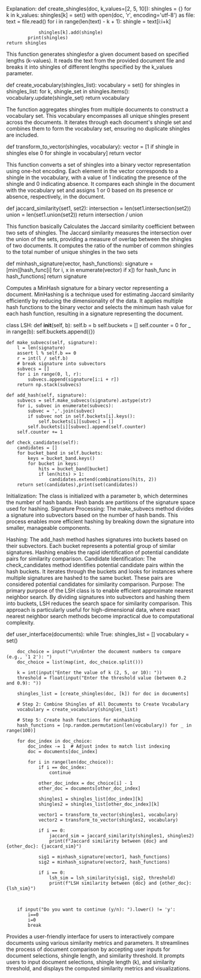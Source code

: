 Explanation:
def create_shingles(doc, k_values=[2, 5, 10]):
    shingles = {}
    for k in k_values:
        shingles[k] = set()
        with open(doc, 'r', encoding='utf-8') as file:
            text = file.read()
            for i in range(len(text) - k + 1):
                shingle = text[i:i+k]

                shingles[k].add(shingle)
            print(shingles)
    return shingles

This function generates shinglesfor a given document based on specified lengths (k-values). 
It reads the text from the provided document file and breaks it into shingles of different lengths specified by the k_values parameter.



def create_vocabulary(shingles_list):
    vocabulary = set()
    for shingles in shingles_list:
        for k, shingle_set in shingles.items():
            vocabulary.update(shingle_set)
    return vocabulary

The function aggregates shingles from multiple documents to construct a vocabulary set. This vocabulary encompasses all unique shingles present across the documents.
It iterates through each document's shingle set and combines them to form the vocabulary set, ensuring no duplicate shingles are included.

def transform_to_vector(shingles, vocabulary):
    vector = [1 if shingle in shingles else 0 for shingle in vocabulary]
    return vector

This function converts a set of shingles into a binary vector representation using one-hot encoding. Each element in the vector corresponds to a shingle in the vocabulary, with a value of 1 indicating the presence of the shingle and 0 indicating absence.
It compares each shingle in the document with the vocabulary set and assigns 1 or 0 based on its presence or absence, respectively, in the document.


def jaccard_similarity(set1, set2):
    intersection = len(set1.intersection(set2))
    union = len(set1.union(set2))
    return intersection / union

This function basically Calculates the Jaccard similarity coefficient between two sets of shingles. The Jaccard similarity measures the intersection over the union of the sets, providing a measure of overlap between the shingles of two documents.
It computes the ratio of the number of common shingles to the total number of unique shingles in the two sets

def minhash_signature(vector, hash_functions):
    signature = [min([hash_func[i] for i, x in enumerate(vector) if x]) for hash_func in hash_functions]
    return signature

Computes a MinHash signature for a binary vector representing a document. MinHashing is a technique used for estimating Jaccard similarity efficiently by reducing the dimensionality of the data.
It applies multiple hash functions to the binary vector and selects the minimum hash value for each hash function, resulting in a signature representing the document.





class LSH:
    def __init__(self, b):
        self.b = b
        self.buckets = []
        self.counter = 0
        for _ in range(b):
            self.buckets.append({})

    def make_subvecs(self, signature):
        l = len(signature)
        assert l % self.b == 0
        r = int(l / self.b)
        # break signature into subvectors
        subvecs = []
        for i in range(0, l, r):
            subvecs.append(signature[i:i + r])
        return np.stack(subvecs)

    def add_hash(self, signature):
        subvecs = self.make_subvecs(signature).astype(str)
        for i, subvec in enumerate(subvecs):
            subvec = ','.join(subvec)
            if subvec not in self.buckets[i].keys():
                self.buckets[i][subvec] = []
            self.buckets[i][subvec].append(self.counter)
        self.counter += 1

    def check_candidates(self):
        candidates = []
        for bucket_band in self.buckets:
            keys = bucket_band.keys()
            for bucket in keys:
                hits = bucket_band[bucket]
                if len(hits) > 1:
                    candidates.extend(combinations(hits, 2))
        return set(candidates),print(set(candidates))

Initialization:
The class is initialized with a parameter b, which determines the number of hash bands.
Hash bands are partitions of the signature space used for hashing.
Signature Processing:
The make_subvecs method divides a signature into subvectors based on the number of hash bands.
This process enables more efficient hashing by breaking down the signature into smaller, manageable components.


Hashing:
The add_hash method hashes signatures into buckets based on their subvectors.
Each bucket represents a potential group of similar signatures.
Hashing enables the rapid identification of potential candidate pairs for similarity comparison.
Candidate Identification:
The check_candidates method identifies potential candidate pairs within the hash buckets.
It iterates through the buckets and looks for instances where multiple signatures are hashed to the same bucket.
These pairs are considered potential candidates for similarity comparison.
Purpose:
The primary purpose of the LSH class is to enable efficient approximate nearest neighbor search.
By dividing signatures into subvectors and hashing them into buckets, LSH reduces the search space for similarity comparison.
This approach is particularly useful for high-dimensional data, where exact nearest neighbor search methods become impractical due to computational complexity.

def user_interface(documents):
    while True:
        shingles_list = []
        vocabulary = set()

        doc_choice = input("\n\nEnter the document numbers to compare (e.g., '1 2'): ")
        doc_choice = list(map(int, doc_choice.split()))

        k = int(input("Enter the value of k (2, 5, or 10): "))
        threshold = float(input("Enter the threshold value (between 0.2 and 0.9): "))

        shingles_list = [create_shingles(doc, [k]) for doc in documents]

        # Step 2: Combine Shingles of All Documents to Create Vocabulary
        vocabulary = create_vocabulary(shingles_list)

        # Step 5: Create hash functions for minhashing
        hash_functions = [np.random.permutation(len(vocabulary)) for _ in range(100)]

        for doc_index in doc_choice:
            doc_index -= 1  # Adjust index to match list indexing
            doc = documents[doc_index]

            for i in range(len(doc_choice)):
                if i == doc_index:
                    continue

                other_doc_index = doc_choice[i] - 1
                other_doc = documents[other_doc_index]

                shingles1 = shingles_list[doc_index][k]
                shingles2 = shingles_list[other_doc_index][k]

                vector1 = transform_to_vector(shingles1, vocabulary)
                vector2 = transform_to_vector(shingles2, vocabulary)

                if i == 0:
                    jaccard_sim = jaccard_similarity(shingles1, shingles2)
                    print(f"Jaccard similarity between {doc} and {other_doc}: {jaccard_sim}")

                sig1 = minhash_signature(vector1, hash_functions)
                sig2 = minhash_signature(vector2, hash_functions)

                if i == 0:
                    lsh_sim = lsh_similarity(sig1, sig2, threshold)
                    print(f"LSH similarity between {doc} and {other_doc}: {lsh_sim}")



        if input("Do you want to continue (y/n): ").lower() != 'y':
            i==0
            i=0
            break

Provides a user-friendly interface for users to interactively compare documents using various similarity metrics and parameters. It streamlines the process of document comparison by accepting user inputs for document selections, shingle length, and similarity threshold.
It prompts users to input document selections, shingle length (k), and similarity threshold, and displays the computed similarity metrics and visualizations.
